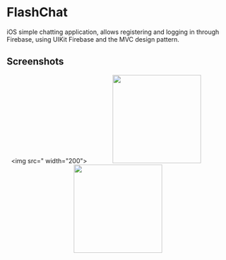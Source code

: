 #  FlashChat

iOS simple chatting application, allows registering and logging in through Firebase, using UIKit Firebase and the MVC design pattern.

## Screenshots

<div align="center">

<img src=" width="200"></img>
<img width="50"></img>
<img src="" width="200"></img>
<img width="50"></img>
<img src="" width="200"></img>

</div>
<div align="center">

<img src="">
</div>
